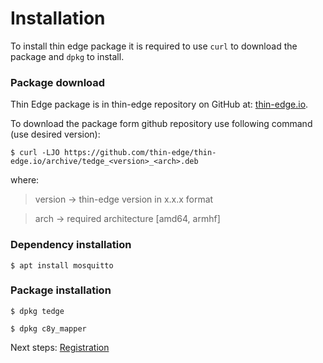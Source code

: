 # Installation

To install thin edge package it is required to use `curl` to download the package and `dpkg` to install.

### Package download

Thin Edge package is in thin-edge repository on GitHub at: [thin-edge.io](https://github.com/makr11st/thin-edge/releases/).

To download the package form github repository use following command (use desired version):
```shell
$ curl -LJO https://github.com/thin-edge/thin-edge.io/archive/tedge_<version>_<arch>.deb
```
where:
> version -> thin-edge version in x.x.x format

> arch -> required architecture [amd64, armhf]


### Dependency installation

```shell
$ apt install mosquitto
```

### Package installation
```shell
$ dpkg tedge
```

```shell
$ dpkg c8y_mapper
```

Next steps: [Registration](./003_registration.md)
